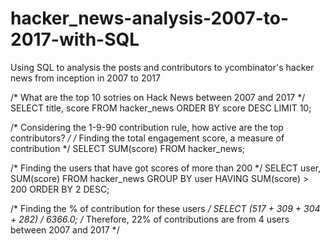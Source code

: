 # hacker_news-analysis-2007-to-2017-with-SQL
Using SQL to analysis the posts and contributors to ycombinator's hacker news from inception in 2007 to 2017

/* What are the top 10 sotries on Hack News between 2007 and 2017 */
SELECT title, score
FROM hacker_news
ORDER BY score DESC
LIMIT 10;

/* Considering the 1-9-90 contribution rule, how active are the top contributors? */
/* Finding the total engagement score, a measure of contribution */
SELECT SUM(score)
FROM hacker_news;

/* Finding the users that have got scores of more than 200 */
SELECT user, SUM(score)
FROM hacker_news
GROUP BY user
HAVING SUM(score) > 200
ORDER BY 2 DESC;

/* Finding the % of contribution for these users */
SELECT (517 + 309 + 304 + 282) / 6366.0;
/* Therefore, 22% of contributions are from  4 users between 2007 and 2017 */


